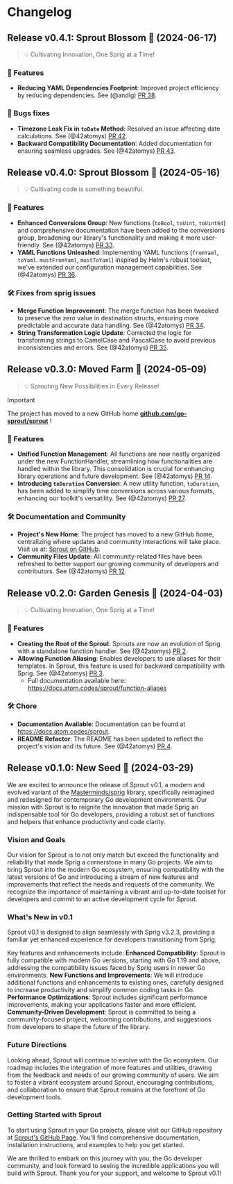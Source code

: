 # Changelog

## Release v0.4.1: Sprout Blossom 🌸 (2024-06-17)

> 💡 Cultivating Innovation, One Sprig at a Time!

### 🚀 Features
- **Reducing YAML Dependencies Footprint**: Improved project efficiency by reducing dependencies. See (@andig) [PR 38](https://github.com/go-sprout/sprout/pull/38).
  
### 🐛 Bugs fixes
- **Timezone Leak Fix in `toDate` Method**: Resolved an issue affecting date calculations. See (@42atomys) [PR 42](https://github.com/go-sprout/sprout/pull/42).
- **Backward Compatibility Documentation**: Added documentation for ensuring seamless upgrades. See (@42atomys) [PR 43](https://github.com/go-sprout/sprout/pull/43).

## Release v0.4.0: Sprout Blossom 🌸 (2024-05-16)

> 💡 Cultivating code is something beautiful.

### 🚀 Features
- **Enhanced Conversions Group**: New functions (`toBool`, `toUint`, `toUint64`) and comprehensive documentation have been added to the conversions group, broadening our library's functionality and making it more user-friendly. See (@42atomys) [PR 33](https://github.com/go-sprout/sprout/pull/33).
- **YAML Functions Unleashed**: Implementing YAML functions (`fromYaml`, `toYaml`. `mustFromYaml`, `mustToYaml`) inspired by Helm's robust toolset, we've extended our configuration management capabilities. See (@42atomys) [PR 36](https://github.com/go-sprout/sprout/pull/36).

### 🛠 Fixes from sprig issues
- **Merge Function Improvement**: The merge function has been tweaked to preserve the zero value in destination structs, ensuring more predictable and accurate data handling. See (@42atomys) [PR 34](https://github.com/go-sprout/sprout/pull/34).
- **String Transformation Logic Update**: Corrected the logic for transforming strings to CamelCase and PascalCase to avoid previous inconsistencies and errors. See (@42atomys) [PR 35](https://github.com/go-sprout/sprout/pull/35).


## Release v0.3.0: Moved Farm 🌾 (2024-05-09)

> 💡 Sprouting New Possibilities in Every Release!

> [!IMPORTANT]
> The project has moved to a new GitHub home [**github.com/go-sprout/sprout**](https://github.com/go-sprout/sprout) !

### 🚀 Features
- **Unified Function Management**: All functions are now neatly organized under the new FunctionHandler, streamlining how functionalities are handled within the library. This consolidation is crucial for enhancing library operations and future development. See (@42atomys) [PR 14](https://github.com/go-sprout/sprout/pull/14).
- **Introducing `toDuration` Conversion**: A new utility function, `toDuration`, has been added to simplify time conversions across various formats, enhancing our toolkit's versatility. See (@42atomys) [PR 27](https://github.com/go-sprout/sprout/pull/27).

### 🛠 Documentation and Community
- **Project's New Home**: The project has moved to a new GitHub home, centralizing where updates and community interactions will take place. Visit us at: [Sprout on GitHub](https://github.com/go-sprout/sprout).
- **Community Files Update**: All community-related files have been refreshed to better support our growing community of developers and contributors. See (@42atomys) [PR 12](https://github.com/go-sprout/sprout/pull/12).

## Release v0.2.0: Garden Genesis 🌱 (2024-04-03)

> 💡 Cultivating Innovation, One Sprig at a Time!

### 🚀 Features
- **Creating the Root of the Sprout**: Sprouts are now an evolution of Sprig with a standalone function handler. See (@42atomys) [PR 2](https://github.com/go-sprout/sprout/pull/2).
- **Allowing Function Aliasing**: Enables developers to use aliases for their templates. In Sprout, this feature is used for backward compatibility with Sprig. See (@42atomys) [PR 3](https://github.com/go-sprout/sprout/pull/3). 
  - Full documentation available here: https://docs.atom.codes/sprout/function-aliases

### 🛠 Chore
- **Documentation Available**: Documentation can be found at https://docs.atom.codes/sprout.
- **README Refactor**: The README has been updated to reflect the project's vision and its future. See (@42atomys) [PR 4](https://github.com/go-sprout/sprout/pull/4).


## Release v0.1.0: New Seed 🌱 (2024-03-29)

We are excited to announce the release of Sprout v0.1, a modern and evolved variant of the [Masterminds/sprig](https://github.com/Masterminds/sprig) library, specifically reimagined and redesigned for contemporary Go development environments. Our mission with Sprout is to reignite the innovation that made Sprig an indispensable tool for Go developers, providing a robust set of functions and helpers that enhance productivity and code clarity.

### Vision and Goals
Our vision for Sprout is to not only match but exceed the functionality and reliability that made Sprig a cornerstone in many Go projects. We aim to bring Sprout into the modern Go ecosystem, ensuring compatibility with the latest versions of Go and introducing a stream of new features and improvements that reflect the needs and requests of the community. We recognize the importance of maintaining a vibrant and up-to-date toolset for developers and commit to an active development cycle for Sprout.

### What's New in v0.1
Sprout v0.1 is designed to align seamlessly with Sprig v3.2.3, providing a familiar yet enhanced experience for developers transitioning from Sprig. 

Key features and enhancements include:
**Enhanced Compatibility**: Sprout is fully compatible with modern Go versions, starting with Go 1.19 and above, addressing the compatibility issues faced by Sprig users in newer Go environments.
**New Functions and Improvements**: We will introduce additional functions and enhancements to existing ones, carefully designed to increase productivity and simplify common coding tasks in Go.
**Performance Optimizations**: Sprout includes significant performance improvements, making your applications faster and more efficient.
**Community-Driven Development**: Sprout is committed to being a community-focused project, welcoming contributions, and suggestions from developers to shape the future of the library.

### Future Directions
Looking ahead, Sprout will continue to evolve with the Go ecosystem. Our roadmap includes the integration of more features and utilities, drawing from the feedback and needs of our growing community of users. We aim to foster a vibrant ecosystem around Sprout, encouraging contributions, and collaboration to ensure that Sprout remains at the forefront of Go development tools.

### Getting Started with Sprout
To start using Sprout in your Go projects, please visit our GitHub repository at [Sprout's GitHub Page](https://github.com/go-sprout/sprout). You'll find comprehensive documentation, installation instructions, and examples to help you get started.

We are thrilled to embark on this journey with you, the Go developer community, and look forward to seeing the incredible applications you will build with Sprout. Thank you for your support, and welcome to Sprout v0.1!
